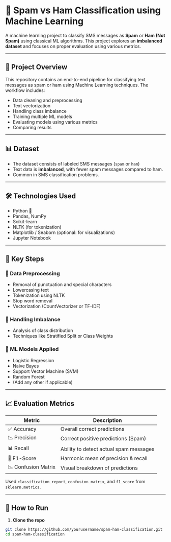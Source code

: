 # 📧 Spam vs Ham Classification using Machine Learning

A machine learning project to classify SMS messages as **Spam** or **Ham (Not Spam)** using classical ML algorithms. This project explores an **imbalanced dataset** and focuses on proper evaluation using various metrics.

---

## 📂 Project Overview

This repository contains an end-to-end pipeline for classifying text messages as spam or ham using Machine Learning techniques. The workflow includes:

- Data cleaning and preprocessing
- Text vectorization
- Handling class imbalance
- Training multiple ML models
- Evaluating models using various metrics
- Comparing results

---

## 📊 Dataset

- The dataset consists of labeled SMS messages (`spam` or `ham`)
- Text data is **imbalanced**, with fewer spam messages compared to ham.
- Common in SMS classification problems.

---

## 🛠️ Technologies Used

- Python 🐍
- Pandas, NumPy
- Scikit-learn
- NLTK (for tokenization)
- Matplotlib / Seaborn (optional: for visualizations)
- Jupyter Notebook

---

## 📌 Key Steps

### 🔹 Data Preprocessing
- Removal of punctuation and special characters
- Lowercasing text
- Tokenization using NLTK
- Stop word removal
- Vectorization (CountVectorizer or TF-IDF)

### 🔹 Handling Imbalance
- Analysis of class distribution
- Techniques like Stratified Split or Class Weights

### 🔹 ML Models Applied
- Logistic Regression
- Naive Bayes
- Support Vector Machine (SVM)
- Random Forest
- (Add any other if applicable)

---

## 📈 Evaluation Metrics

| Metric           | Description                                 |
|------------------|---------------------------------------------|
| ✅ Accuracy       | Overall correct predictions                 |
| 📉 Precision      | Correct positive predictions (Spam)         |
| 📊 Recall         | Ability to detect actual spam messages      |
| 🔁 F1-Score       | Harmonic mean of precision & recall         |
| 📉 Confusion Matrix | Visual breakdown of predictions          |

Used `classification_report`, `confusion_matrix`, and `f1_score` from `sklearn.metrics`.

---

## 🚀 How to Run

1. **Clone the repo**  
```bash
git clone https://github.com/yourusername/spam-ham-classification.git
cd spam-ham-classification

